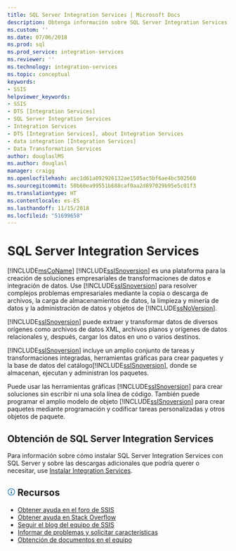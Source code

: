 ```yaml
---
title: SQL Server Integration Services | Microsoft Docs
description: Obtenga información sobre SQL Server Integration Services, la plataforma de Microsoft para compilar soluciones de transformaciones de datos e integración de datos de nivel empresarial
ms.custom: ''
ms.date: 07/06/2018
ms.prod: sql
ms.prod_service: integration-services
ms.reviewer: ''
ms.technology: integration-services
ms.topic: conceptual
keywords:
- SSIS
helpviewer_keywords:
- SSIS
- DTS [Integration Services]
- SQL Server Integration Services
- Integration Services
- DTS [Integration Services], about Integration Services
- data integration [Integration Services]
- Data Transformation Services
author: douglaslMS
ms.author: douglasl
manager: craigg
ms.openlocfilehash: aec1d61a092926132ae1505ac5bf6ae4bc502560
ms.sourcegitcommit: 50b60ea99551b688caf0aa2d897029b95e5c01f3
ms.translationtype: HT
ms.contentlocale: es-ES
ms.lasthandoff: 11/15/2018
ms.locfileid: "51699658"
---
```

# <a name="sql-server-integration-services"></a>SQL Server Integration Services

[!INCLUDE[msCoName](../includes/msconame-md.md)] [!INCLUDE[ssISnoversion](../includes/ssisnoversion-md.md)] es una plataforma para la creación de soluciones empresariales de transformaciones de datos e integración de datos. Use [!INCLUDE[ssISnoversion](../includes/ssisnoversion-md.md)] para resolver complejos problemas empresariales mediante la copia o descarga de archivos, la carga de almacenamientos de datos, la limpieza y minería de datos y la administración de datos y objetos de [!INCLUDE[ssNoVersion](../includes/ssnoversion-md.md)].

[!INCLUDE[ssISnoversion](../includes/ssisnoversion-md.md)] puede extraer y transformar datos de diversos orígenes como archivos de datos XML, archivos planos y orígenes de datos relacionales y, después, cargar los datos en uno o varios destinos.

[!INCLUDE[ssISnoversion](../includes/ssisnoversion-md.md)] incluye un amplio conjunto de tareas y transformaciones integradas, herramientas gráficas para crear paquetes y la base de datos del catálogo[!INCLUDE[ssISnoversion](../includes/ssisnoversion-md.md)], donde se almacenan, ejecutan y administran los paquetes.

Puede usar las herramientas gráficas [!INCLUDE[ssISnoversion](../includes/ssisnoversion-md.md)] para crear soluciones sin escribir ni una sola línea de código. También puede programar el amplio modelo de objeto [!INCLUDE[ssISnoversion](../includes/ssisnoversion-md.md)] para crear paquetes mediante programación y codificar tareas personalizadas y otros objetos de paquete.

## <a name="get-sql-server-integration-services"></a>Obtención de SQL Server Integration Services

Para información sobre cómo instalar SQL Server Integration Services con SQL Server y sobre las descargas adicionales que podría querer o necesitar, use [Instalar Integration Services](install-windows/install-integration-services.md).

##  <a name="infotipsql-servermediainfo-tippng-resources"></a>![info_tip](../sql-server/media/info-tip.png) Recursos
-   [Obtener ayuda en el foro de SSIS](https://social.msdn.microsoft.com/Forums/en-US/home?forum=sqlintegrationservices)
-   [Obtener ayuda en Stack Overflow](https://stackoverflow.com/questions/tagged/ssis)  
-   [Seguir el blog del equipo de SSIS](https://blogs.msdn.microsoft.com/ssis/)
-   [Informar de problemas y solicitar características](https://feedback.azure.com/forums/908035-sql-server)
-   [Obtención de documentos en el equipo](../sql-server/sql-server-help-installation.md)
